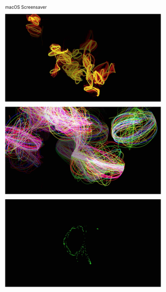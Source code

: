 macOS Screensaver

![image](screenshots/screenshot-1.jpg)

![image](screenshots/screenshot-2.jpg)

![image](screenshots/screenshot-3.jpg)
